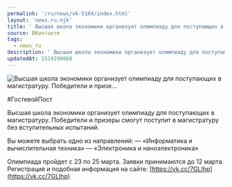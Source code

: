 ```yaml
---
permalink: '/ru/news/vk-5104/index.html'
layout: 'news.ru.njk'
title: ' Высшая школа экономики организует олимпиаду для поступающих в магистратуру. Победители и призе…'
source: ВКонтакте
tags:
  - news_ru
description: ' Высшая школа экономики организует олимпиаду для поступающих в магистратуру. Победители и призе…'
updatedAt: 1519290060
---
```

![ Высшая школа экономики организует олимпиаду для поступающих в магистратуру. Победители и призе…](https://sun9-18.userapi.com/impf/c840538/v840538678/5ba6f/5c77JwPZ1HY.jpg?size=1280x853&quality=96&sign=fcee7981dbd5d648430708cb8a69e1f5&c_uniq_tag=S84ztdYFXOLr8uhy_kVS1TGYJFzYMSg6DXPrkH6qpLg&type=album)

#ГостевойПост

Высшая школа экономики организует олимпиаду для поступающих в магистратуру. Победители и призеры смогут поступит в магистратуру без вступительных испытаний.

Вы можете выбрать одно из направлений:
— «Информатика и вычислительная техника»
— «Электроника и наноэлектроника»

Олимпиада пройдет с 23 по 25 марта.
Заявки принимаются до 12 марта. Регистрация и подобная информация на сайте: [https://vk.cc/7GLIhp](https://vk.cc/7GLIhp)
